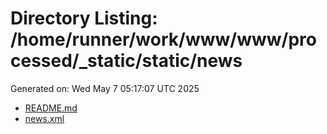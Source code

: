# Directory Listing: /home/runner/work/www/www/processed/_static/static/news
Generated on: Wed May  7 05:17:07 UTC 2025

- [README.md](README.md)
- [news.xml](news.xml)
